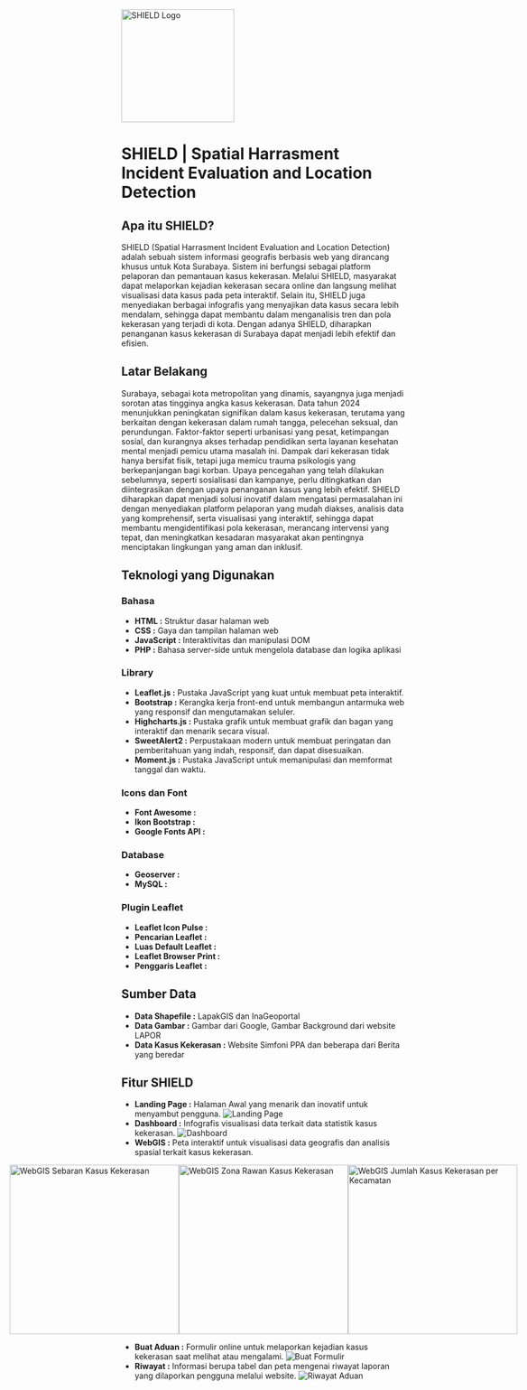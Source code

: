 <img src="src/img/icon-with-text.png" alt="SHIELD Logo" width="200" />

# SHIELD | Spatial Harrasment Incident Evaluation and Location Detection


## Apa itu SHIELD?

SHIELD (Spatial Harrasment Incident Evaluation and Location Detection) adalah sebuah sistem informasi geografis berbasis web yang dirancang khusus untuk Kota Surabaya. Sistem ini berfungsi sebagai platform pelaporan dan pemantauan kasus kekerasan. Melalui SHIELD, masyarakat dapat melaporkan kejadian kekerasan secara online dan langsung melihat visualisasi data kasus pada peta interaktif. Selain itu, SHIELD juga menyediakan berbagai infografis yang menyajikan data kasus secara lebih mendalam, sehingga dapat membantu dalam menganalisis tren dan pola kekerasan yang terjadi di kota. Dengan adanya SHIELD, diharapkan penanganan kasus kekerasan di Surabaya dapat menjadi lebih efektif dan efisien.


## Latar Belakang

Surabaya, sebagai kota metropolitan yang dinamis, sayangnya juga menjadi sorotan atas tingginya angka kasus kekerasan. Data tahun 2024 menunjukkan peningkatan signifikan dalam kasus kekerasan, terutama yang berkaitan dengan kekerasan dalam rumah tangga, pelecehan seksual, dan perundungan. Faktor-faktor seperti urbanisasi yang pesat, ketimpangan sosial, dan kurangnya akses terhadap pendidikan serta layanan kesehatan mental menjadi pemicu utama masalah ini. Dampak dari kekerasan tidak hanya bersifat fisik, tetapi juga memicu trauma psikologis yang berkepanjangan bagi korban. Upaya pencegahan yang telah dilakukan sebelumnya, seperti sosialisasi dan kampanye, perlu ditingkatkan dan diintegrasikan dengan upaya penanganan kasus yang lebih efektif. SHIELD diharapkan dapat menjadi solusi inovatif dalam mengatasi permasalahan ini dengan menyediakan platform pelaporan yang mudah diakses, analisis data yang komprehensif, serta visualisasi yang interaktif, sehingga dapat membantu mengidentifikasi pola kekerasan, merancang intervensi yang tepat, dan meningkatkan kesadaran masyarakat akan pentingnya menciptakan lingkungan yang aman dan inklusif.


## Teknologi yang Digunakan

### Bahasa
* **HTML :** Struktur dasar halaman web
* **CSS :** Gaya dan tampilan halaman web
* **JavaScript :** Interaktivitas dan manipulasi DOM
* **PHP :** Bahasa server-side untuk mengelola database dan logika aplikasi

### Library
* **Leaflet.js :** Pustaka JavaScript yang kuat untuk membuat peta interaktif.
* **Bootstrap :** Kerangka kerja front-end untuk membangun antarmuka web yang responsif dan mengutamakan seluler.
* **Highcharts.js :** Pustaka grafik untuk membuat grafik dan bagan yang interaktif dan menarik secara visual.
* **SweetAlert2 :** Perpustakaan modern untuk membuat peringatan dan pemberitahuan yang indah, responsif, dan dapat disesuaikan.
* **Moment.js :** Pustaka JavaScript untuk memanipulasi dan memformat tanggal dan waktu.

### Icons dan Font
* **Font Awesome :** 
* **Ikon Bootstrap :** 
* **Google Fonts API :**

### Database 
* **Geoserver :** 
* **MySQL :** 

### Plugin Leaflet
* **Leaflet Icon Pulse :** 
* **Pencarian Leaflet :** 
* **Luas Default Leaflet :** 
* **Leaflet Browser Print :** 
* **Penggaris Leaflet :** 


## Sumber Data 

* **Data Shapefile :** LapakGIS dan InaGeoportal
* **Data Gambar  :** Gambar dari Google, Gambar Background dari website LAPOR
* **Data Kasus Kekerasan :** Website Simfoni PPA dan beberapa dari Berita yang beredar


## Fitur SHIELD
- **Landing Page :** Halaman Awal yang menarik dan inovatif untuk menyambut pengguna.
![Landing Page](src/img/images-readme/shield_landingpage.jpeg)
- **Dashboard :** Infografis visualisasi data terkait data statistik kasus kekerasan.
![Dashboard](src/img/images-readme/shield_dashboard.jpeg)
- **WebGIS :** Peta interaktif untuk visualisasi data geografis dan analisis spasial terkait kasus kekerasan.

<div style="display: flex; justify-content: center;">
  <img src="src/img/images-readme/shield_webgis-sebarankasus.png" alt="WebGIS Sebaran Kasus Kekerasan" width="300"/>
  <img src="src/img/images-readme/shield_webgis-zonarawankekerasan.png" alt="WebGIS Zona Rawan Kasus Kekerasan" width="300"/>
  <img src="src/img/images-readme/shield_webgis-kasusbykec.png" alt="WebGIS Jumlah Kasus Kekerasan per Kecamatan" width="300"/>
</div>

- **Buat Aduan :** Formulir online untuk melaporkan kejadian kasus kekerasan saat melihat atau mengalami.
![Buat Formulir](src/img/images-readme/shield_buat-aduan.jpeg)
- **Riwayat :** Informasi berupa tabel dan peta mengenai riwayat laporan yang dilaporkan pengguna melalui website.
![Riwayat Aduan](src/img/images-readme/shield_riwayat-aduan.jpeg)